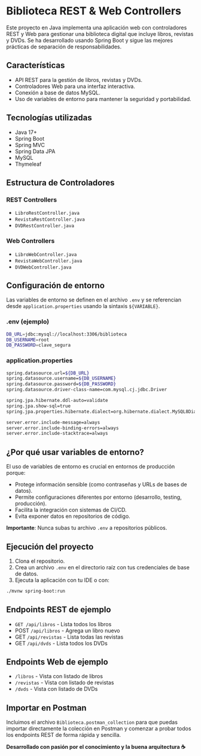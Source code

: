 # Biblioteca REST & Web Controllers

Este proyecto en Java implementa una aplicación web con controladores REST y Web para gestionar una biblioteca digital que incluye libros, revistas y DVDs. Se ha desarrollado usando Spring Boot y sigue las mejores prácticas de separación de responsabilidades.

## Características

* API REST para la gestión de libros, revistas y DVDs.
* Controladores Web para una interfaz interactiva.
* Conexión a base de datos MySQL.
* Uso de variables de entorno para mantener la seguridad y portabilidad.

## Tecnologías utilizadas

* Java 17+
* Spring Boot
* Spring MVC
* Spring Data JPA
* MySQL
* Thymeleaf

## Estructura de Controladores

### REST Controllers

* ``LibroRestController.java``
* ``RevistaRestController.java``
* ``DVDRestController.java``

### Web Controllers

* ``LibroWebController.java``
* ``RevistaWebController.java``
* ``DVDWebController.java``

## Configuración de entorno

Las variables de entorno se definen en el archivo ``.env`` y se referencian desde ``application.properties`` usando la sintaxis ``${VARIABLE}``.

### .env (ejemplo)
```bash
DB_URL=jdbc:mysql://localhost:3306/biblioteca
DB_USERNAME=root
DB_PASSWORD=clave_segura
```
### application.properties
```bash
spring.datasource.url=${DB_URL}
spring.datasource.username=${DB_USERNAME}
spring.datasource.password=${DB_PASSWORD}
spring.datasource.driver-class-name=com.mysql.cj.jdbc.Driver

spring.jpa.hibernate.ddl-auto=validate
spring.jpa.show-sql=true
spring.jpa.properties.hibernate.dialect=org.hibernate.dialect.MySQL8Dialect

server.error.include-message=always
server.error.include-binding-errors=always
server.error.include-stacktrace=always
```
## ¿Por qué usar variables de entorno?

El uso de variables de entorno es crucial en entornos de producción porque:
* Protege información sensible (como contraseñas y URLs de bases de datos).
* Permite configuraciones diferentes por entorno (desarrollo, testing, producción).
* Facilita la integración con sistemas de CI/CD.
* Evita exponer datos en repositorios de código.

**Importante**: Nunca subas tu archivo ``.env`` a repositorios públicos.

## Ejecución del proyecto

1. Clona el repositorio.
2. Crea un archivo ``.env`` en el directorio raíz con tus credenciales de base de datos.
3. Ejecuta la aplicación con tu IDE o con:
```bash
./mvnw spring-boot:run
```
## Endpoints REST de ejemplo

* ``GET /api/libros`` - Lista todos los libros
* POST ``/api/libros`` - Agrega un libro nuevo
* GET ``/api/revistas`` - Lista todas las revistas
* GET ``/api/dvds`` - Lista todos los DVDs

## Endpoints Web de ejemplo
* ``/libros`` - Vista con listado de libros
* ``/revistas`` - Vista con listado de revistas
* ``/dvds`` - Vista con listado de DVDs

## Importar en Postman

Incluimos el archivo ``Biblioteca.postman_collection`` para que puedas importar directamente la colección en Postman y comenzar a probar todos los endpoints REST de forma rápida y sencilla.

**Desarrollado con pasión por el conocimiento y la buena arquitectura ☕**

